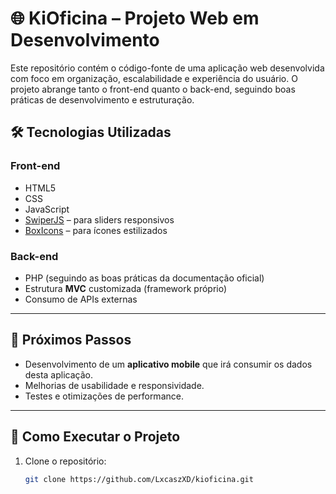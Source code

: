 # 🌐 KiOficina – Projeto Web em Desenvolvimento

Este repositório contém o código-fonte de uma aplicação web desenvolvida com foco em organização, escalabilidade e experiência do usuário. O projeto abrange tanto o front-end quanto o back-end, seguindo boas práticas de desenvolvimento e estruturação.

## 🛠️ Tecnologias Utilizadas

### Front-end
- HTML5
- CSS
- JavaScript
- [SwiperJS](https://swiperjs.com/) – para sliders responsivos
- [BoxIcons](https://boxicons.com/) – para ícones estilizados

### Back-end
- PHP (seguindo as boas práticas da documentação oficial)
- Estrutura **MVC** customizada (framework próprio)
- Consumo de APIs externas

---

## 📲 Próximos Passos

- Desenvolvimento de um **aplicativo mobile** que irá consumir os dados desta aplicação.
- Melhorias de usabilidade e responsividade.
- Testes e otimizações de performance.

---

## 🚀 Como Executar o Projeto

1. Clone o repositório:
   ```bash
   git clone https://github.com/LxcaszXD/kioficina.git
